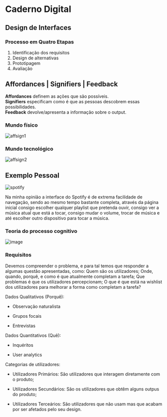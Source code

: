 # Caderno Digital

## Design de Interfaces
### Processo em Quatro Etapas

1. Identificação dos requisitos
2. Design de alternativas
3. Prototipagem
4. Avaliação

## Affordances | Signifiers | Feedback

**Affordances** definem as ações que são possíveis.<br>
**Signifiers** especificam como é que as pessoas descobrem essas possibilidades.<br>
**Feedback** devolve/apresenta a informação sobre o output.

### Mundo físico
![affsign1](https://miro.medium.com/max/1400/0*2h7UWJMznXXgkiVO)

### Mundo tecnológico
![affsign2](https://miro.medium.com/max/1400/0*kSj4afkV7s5A_Qsr)

## Exemplo Pessoal

![spotify](https://user-images.githubusercontent.com/75588930/194862483-0cff4877-f2e1-460d-b7a9-1865622c86c5.png)

Na minha opinião a interface do Spotify é de extrema facilidade de navegação, sendo ao mesmo tempo bastante completa, através da página inicial consigo escolher qualquer
playlist que pretenda ouvir, consigo ver a música atual que está a tocar, consigo mudar o volume, trocar de música e até escolher outro dispositivo para tocar a música.

### Teoria do processo cognitivo

![image](https://user-images.githubusercontent.com/75588930/198400098-424e0dfc-8141-4ba5-9ca9-248a46d8c750.png)

### Requisitos

Devemos compreender o problema, e para tal temos que responder a algumas questão apresentadas, como:
Quem são os utilizadores; Onde, quando, porquê, e como é que atualmente completam a tarefa; Que problemas é que os utilizadores percepcionam; O que é que está na wishlist dos utilizadores para melhorar a forma como completam a tarefa?

Dados Qualitativos (Porquê):

- Observação naturalista

- Grupos focais

- Entrevistas

Dados Quantitativos (Quê):

- Inquéritos

- User analytics

Categorias de utilizadores:

- Utilizadores Primários: São utilizadores que interagem diretamente com o produto;

- Utilizadores Secundários: São os utilizadores que obtêm alguns outpus do produto;

- Utilizadores Terceários: São utilizadores que não usam mas que acabam por ser afetados pelo seu design.
